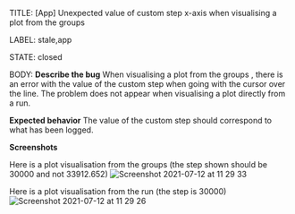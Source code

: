 TITLE:
[App] Unexpected value of custom step x-axis when visualising a plot from the groups

LABEL:
stale,app

STATE:
closed

BODY:
**Describe the bug**
When visualising a plot from the groups , there is an error with the value of the custom step when going with the cursor over the line. The problem does not appear when visualising a plot directly from a run.

**Expected behavior**
The value of the custom step should correspond to what has been logged.

**Screenshots**

Here is a plot visualisation from the groups (the step shown should be 30000 and not 33912.652)
![Screenshot 2021-07-12 at 11 29 33](https://user-images.githubusercontent.com/32166486/125266466-241b2600-e306-11eb-90a1-b817a02f3d83.png)

Here is a plot visualisation from the run (the step is 30000)
![Screenshot 2021-07-12 at 11 29 26](https://user-images.githubusercontent.com/32166486/125266475-254c5300-e306-11eb-9140-ecaa3bccf8d9.png)



